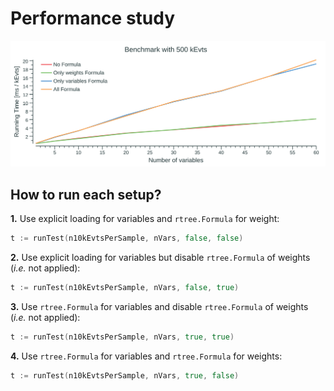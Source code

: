 # Performance study

![benchmarking](perf.png)


## How to run each setup?

**1.** Use explicit loading for variables and `rtree.Formula` for weight:
```go
t := runTest(n10kEvtsPerSample, nVars, false, false)
```

**2.** Use explicit loading for variables but disable `rtree.Formula` of weights (*i.e.* not applied):
```go
t := runTest(n10kEvtsPerSample, nVars, false, true)
```

**3.** Use `rtree.Formula` for variables and disable `rtree.Formula` of weights (*i.e.* not applied):
```go
t := runTest(n10kEvtsPerSample, nVars, true, true)
```

**4.** Use `rtree.Formula` for variables and `rtree.Formula` for weights:
```go
t := runTest(n10kEvtsPerSample, nVars, true, false)
```